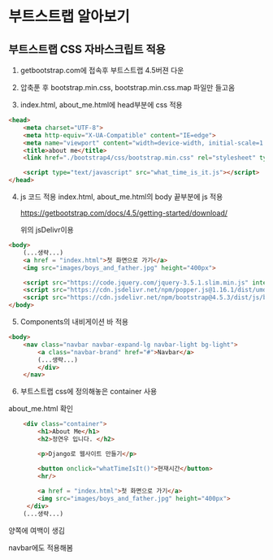 # 부트스트랩 알아보기

## 부트스트랩 CSS 자바스크립트 적용

1. getbootstrap.com에 접속후 부트스트랩 4.5버젼 다운

   

2. 압축푼 후 bootstrap.min.css, bootstrap.min.css.map 파일만 들고옴



3. index.html, about_me.html에 head부분에 css 적용

```html
<head>
    <meta charset="UTF-8">
    <meta http-equiv="X-UA-Compatible" content="IE=edge">
    <meta name="viewport" content="width=device-width, initial-scale=1.0">
    <title>about me</title>
    <link href="./bootstrap4/css/bootstrap.min.css" rel="stylesheet" type="text/css">

    <script type="text/javascript" src="what_time_is_it.js"></script>
</head>
```



4. js 코드 적용 index.html, about_me.html의 body 끝부분에 js 적용

   https://getbootstrap.com/docs/4.5/getting-started/download/

   위의 jsDelivr이용

```html
<body>
	(...생략...)
    <a href = "index.html">첫 화면으로 가기</a>
    <img src="images/boys_and_father.jpg" height="400px">

    <script src="https://code.jquery.com/jquery-3.5.1.slim.min.js" integrity="sha384-DfXdz2htPH0lsSSs5nCTpuj/zy4C+OGpamoFVy38MVBnE+IbbVYUew+OrCXaRkfj" crossorigin="anonymous"></script>
    <script src="https://cdn.jsdelivr.net/npm/popper.js@1.16.1/dist/umd/popper.min.js" integrity="sha384-9/reFTGAW83EW2RDu2S0VKaIzap3H66lZH81PoYlFhbGU+6BZp6G7niu735Sk7lN" crossorigin="anonymous"></script>
    <script src="https://cdn.jsdelivr.net/npm/bootstrap@4.5.3/dist/js/bootstrap.min.js" integrity="sha384-w1Q4orYjBQndcko6MimVbzY0tgp4pWB4lZ7lr30WKz0vr/aWKhXdBNmNb5D92v7s" crossorigin="anonymous"></script>
</body>
```



5. Components의 내비게이션 바 적용

```html
<body>
    <nav class="navbar navbar-expand-lg navbar-light bg-light">
        <a class="navbar-brand" href="#">Navbar</a>
      	(...생략...)
        </div>
    </nav>
```



6. 부트스트랩 css에 정의해놓은 container 사용

about_me.html 확인

```html
    <div class="container">
        <h1>About Me</h1>
        <h2>정연우 입니다. </h2>

        <p>Django로 웹사이트 만들기</p>

        <button onclick="whatTimeIsIt()">현재시간</button>
        <hr/>
        
        <a href = "index.html">첫 화면으로 가기</a>
        <img src="images/boys_and_father.jpg" height="400px">
	 </div>
    (...생략...)
```

양쪽에 여백이 생김



navbar에도 적용해봄